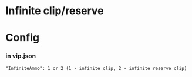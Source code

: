 # Infinite clip/reserve 

# Config

### in vip.json
`"InfiniteAmmo": 1 or 2 (1 - infinite clip, 2 - infinite reserve clip)`